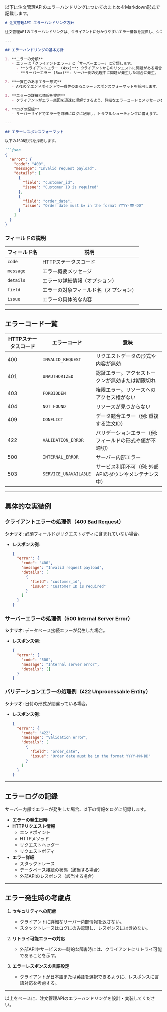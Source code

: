 以下に注文管理APIのエラーハンドリングについてのまとめをMarkdown形式で記載します。

```markdown
# 注文管理API エラーハンドリング方針

注文管理APIのエラーハンドリングは、クライアントに分かりやすいエラー情報を提供し、システムの堅牢性を高めるために重要です。本ドキュメントでは、エラーハンドリングの設計方針と実装例について説明します。

---

## エラーハンドリングの基本方針

1. **エラーの分類**
   - エラーは「クライアントエラー」と「サーバーエラー」に分類します。
     - **クライアントエラー (4xx)**: クライアントからのリクエストに問題がある場合に発生。
     - **サーバーエラー (5xx)**: サーバー側の処理中に問題が発生した場合に発生。

2. **一貫性のあるエラー形式**
   - APIの全エンドポイントで一貫性のあるエラーレスポンスフォーマットを採用します。

3. **エラーの詳細な情報を提供**
   - クライアントがエラー原因を迅速に理解できるよう、詳細なエラーコードとメッセージを提供します。

4. **ログの記録**
   - サーバーサイドでエラーを詳細にログに記録し、トラブルシューティングに備えます。

---

## エラーレスポンスフォーマット

以下のJSON形式を採用します。

```json
{
  "error": {
    "code": "400",
    "message": "Invalid request payload",
    "details": [
      {
        "field": "customer_id",
        "issue": "Customer ID is required"
      },
      {
        "field": "order_date",
        "issue": "Order date must be in the format YYYY-MM-DD"
      }
    ]
  }
}
```

### フィールドの説明

| フィールド名 | 説明                                   |
| ------------ | -------------------------------------- |
| `code`       | HTTPステータスコード                   |
| `message`    | エラー概要メッセージ                   |
| `details`    | エラーの詳細情報（オプション）         |
| `field`      | エラーの対象フィールド名（オプション） |
| `issue`      | エラーの具体的な内容                   |

---

## エラーコード一覧

| HTTPステータスコード | エラーコード          | 意味                                                     |
| -------------------- | --------------------- | -------------------------------------------------------- |
| 400                  | `INVALID_REQUEST`     | リクエストデータの形式や内容が無効                       |
| 401                  | `UNAUTHORIZED`        | 認証エラー。アクセストークンが無効または期限切れ         |
| 403                  | `FORBIDDEN`           | 権限エラー。リソースへのアクセス権がない                 |
| 404                  | `NOT_FOUND`           | リソースが見つからない                                   |
| 409                  | `CONFLICT`            | データ競合エラー（例: 重複する注文ID）                   |
| 422                  | `VALIDATION_ERROR`    | バリデーションエラー（例: フィールドの形式や値が不適切） |
| 500                  | `INTERNAL_ERROR`      | サーバー内部エラー                                       |
| 503                  | `SERVICE_UNAVAILABLE` | サービス利用不可（例: 外部APIのダウンやメンテナンス中）  |

---

## 具体的な実装例

### クライアントエラーの処理例（400 Bad Request）

**シナリオ**: 必須フィールドがリクエストボディに含まれていない場合。

- **レスポンス例**:
  ```json
  {
    "error": {
      "code": "400",
      "message": "Invalid request payload",
      "details": [
        {
          "field": "customer_id",
          "issue": "Customer ID is required"
        }
      ]
    }
  }
  ```

### サーバーエラーの処理例（500 Internal Server Error）

**シナリオ**: データベース接続エラーが発生した場合。

- **レスポンス例**:
  ```json
  {
    "error": {
      "code": "500",
      "message": "Internal server error",
      "details": []
    }
  }
  ```

### バリデーションエラーの処理例（422 Unprocessable Entity）

**シナリオ**: 日付の形式が間違っている場合。

- **レスポンス例**:
  ```json
  {
    "error": {
      "code": "422",
      "message": "Validation error",
      "details": [
        {
          "field": "order_date",
          "issue": "Order date must be in the format YYYY-MM-DD"
        }
      ]
    }
  }
  ```

---

## エラーログの記録

サーバー内部でエラーが発生した場合、以下の情報をログに記録します。

- **エラーの発生日時**
- **HTTPリクエスト情報**
  - エンドポイント
  - HTTPメソッド
  - リクエストヘッダー
  - リクエストボディ
- **エラー詳細**
  - スタックトレース
  - データベース接続の状態（該当する場合）
  - 外部APIのレスポンス（該当する場合）

---

## エラー発生時の考慮点

1. **セキュリティへの配慮**
   - クライアントに詳細なサーバー内部情報を返さない。
   - スタックトレースはログにのみ記録し、レスポンスには含めない。

2. **リトライ可能エラーの対応**
   - 外部APIやサービスの一時的な障害時には、クライアントにリトライ可能であることを示す。

3. **エラーレスポンスの言語設定**
   - クライアントが日本語または英語を選択できるように、レスポンスに言語対応を考慮する。

---

以上をベースに、注文管理APIのエラーハンドリングを設計・実装してください。
```
